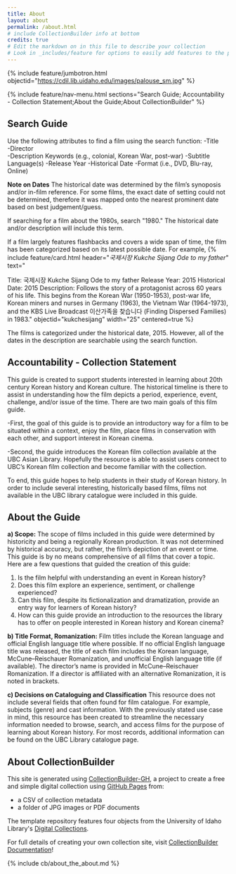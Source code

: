```yaml
---
title: About
layout: about
permalink: /about.html
# include CollectionBuilder info at bottom
credits: true
# Edit the markdown on in this file to describe your collection
# Look in _includes/feature for options to easily add features to the page
---
```


{% include feature/jumbotron.html objectid="https://cdil.lib.uidaho.edu/images/palouse_sm.jpg" %}

{% include feature/nav-menu.html sections="Search Guide; Accountability - Collection Statement;About the Guide;About CollectionBuilder" %}

## Search Guide
Use the following attributes to find a film using the search function:
-Title	
-Director 	
-Description Keywords (e.g., colonial, Korean War, post-war)
-Subtitle Language(s)
-Release Year
-Historical Date
-Format (i.e., DVD, Blu-ray, Online)

**Note on Dates**
The historical date was determined by the film’s synoposis and/or in-film reference. For some films, the exact date of setting could not be determined, therefore it was mapped onto the nearest prominent date based on best judgement/guess.

If searching for a film about the 1980s, search "1980." The historical date and/or description will include this term.

If a film largely features flashbacks and covers a wide span of time, the film has been categorized based on its latest possible date. For example, 
{% include feature/card.html header="*국제시장 Kukche Sijang Ode to my father*" text="

Title:
    국제시장 Kukche Sijang Ode to my father 
Release Year:
    2015
Historical Date:
    2015
Description:
    Follows the story of a protagonist across 60 years of his life. This begins from the Korean War (1950-1953), post-war life, Korean miners and nurses in Germany (1963), the Vietnam War (1964-1973), and the KBS Live Broadcast 이산가족을 찾습니다 (Finding Dispersed Families) in 1983." objectid="kukchesijang" width="25" centered=true %}

The films is categorized under the historical date, 2015. However, all of the dates in the description are searchable using the search function.


## Accountability - Collection Statement
This guide is created to support students interested in learning about 20th century Korean history and Korean culture. The historical timeline is there to assist in understanding how the film depicts a period, experience, event, challenge, and/or issue of the time. There are two main goals of this film guide. 

-First, the goal of this guide is to provide an introductory way for a film to be situated within a context, enjoy the film, place films in conservation with each other, and support interest in Korean cinema.

-Second, the guide introduces the Korean film collection available at the UBC Asian Library. Hopefully the resource is able to assist users connect to UBC’s Korean film collection and become familiar with the collection. 

To end, this guide hopes to help students in their study of Korean history. In order to include several interesting, historically based films, films not available in the UBC library catalogue were included in this guide.

## About the Guide

**a) Scope:** 
The scope of films included in this guide were determined by historicity and being a regionally Korean production. It was not determined by historical accuracy, but rather, the film’s depiction of an event or time. This guide is by no means comprehensive of all films that cover a topic. Here are a few questions that guided the creation of this guide:	 
1. Is the film helpful with understanding an event in Korean history?
2. Does this film explore an experience, sentiment, or challenge experienced? 
3. Can this film, despite its fictionalization and dramatization, provide an entry way for learners of Korean history? 
4. How can this guide provide an introduction to the resources the library has to offer on people interested in Korean history and Korean cinema? 

**b) Title Format, Romanization:** 
Film titles include the Korean language and official English language title where possible. If no official English language title was released, the title of each film includes the Korean language, McCune–Reischauer Romanization, and unofficial English language title (if available). 
The director’s name is provided in McCune–Reischauer Romanization. If a director is affiliated with an alternative Romanization, it is noted in brackets.

**c) Decisions on Cataloguing and Classification**
This resource does not include several fields that often found for film catalogue. For example, subjects (genre) and cast information. With the previously stated use case in mind, this resource has been created to streamline the necessary information needed to browse, search, and access films for the purpose of learning about Korean history. For most records, additional information can be found on the UBC Library catalogue page. 


## About CollectionBuilder

This site is generated using [CollectionBuilder-GH](https://collectionbuilding.github.io/gh/), a project to create a free and simple digital collection using [GitHub Pages](https://pages.github.com/) from: 

- a CSV of collection metadata
- a folder of JPG images or PDF documents

The template repository features four objects from the University of Idaho Library's [Digital Collections](https://www.lib.uidaho.edu/digital). 

For full details of creating your own collection site, visit [CollectionBuilder Documentation](https://collectionbuilder.github.io/cb-docs/)!

<!-- IMPORTANT!!! DELETE this comment and the include below when you are finished editing this page for your collection. The include below introduces about page features. They will show up on your collection's about page until you delete it.  -->
{% include cb/about_the_about.md %} 
